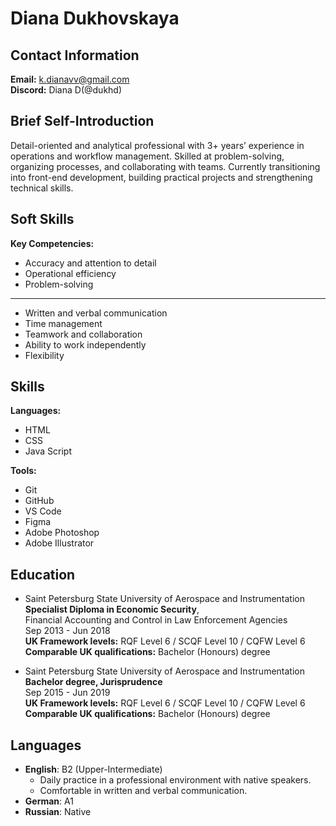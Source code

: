 # Diana Dukhovskaya

## Contact Information
**Email:** k.dianavv@gmail.com   
**Discord:** Diana D(@dukhd)    

## Brief Self-Introduction
Detail-oriented and analytical professional with 3+ years’ experience in operations and workflow management. Skilled at problem-solving, organizing processes, and collaborating with teams. Currently transitioning into front-end development, building practical projects and strengthening technical skills.

## Soft Skills
**Key Competencies:**
- Accuracy and attention to detail
- Operational efficiency
- Problem-solving
-------
- Written and verbal communication
- Time management
- Teamwork and collaboration
- Ability to work independently
- Flexibility

## Skills
**Languages:**
- HTML
- CSS
- Java Script

**Tools:**
- Git
- GitHub
- VS Code
- Figma
- Adobe Photoshop
- Adobe Illustrator

## Education
- Saint Petersburg State University of Aerospace and Instrumentation  
**Specialist Diploma in Economic Security**,  
Financial Accounting and Control in Law Enforcement Agencies  
Sep 2013 - Jun 2018  
**UK Framework levels:** RQF Level 6 / SCQF Level 10 / CQFW Level 6  
**Comparable UK qualifications:** Bachelor (Honours) degree

- Saint Petersburg State University of Aerospace and Instrumentation  
**Bachelor degree, Jurisprudence**  
Sep 2015 - Jun 2019  
**UK Framework levels:** RQF Level 6 / SCQF Level 10 / CQFW Level 6  
**Comparable UK qualifications:** Bachelor (Honours) degree

## Languages
- **English**: B2 (Upper-Intermediate)
    + Daily practice in a professional environment with native speakers.
    + Comfortable in written and verbal communication.
- **German**: A1
- **Russian**: Native
